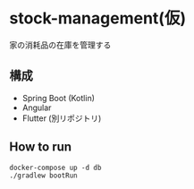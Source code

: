 # stock-management(仮)

家の消耗品の在庫を管理する

## 構成
- Spring Boot (Kotlin)
- Angular
- Flutter (別リポジトリ)

## How to run

```
docker-compose up -d db
./gradlew bootRun
```
